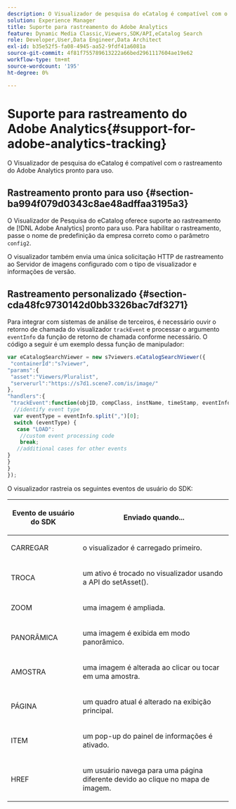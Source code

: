 ```yaml
---
description: O Visualizador de pesquisa do eCatalog é compatível com o rastreamento do Adobe Analytics pronto para uso.
solution: Experience Manager
title: Suporte para rastreamento do Adobe Analytics
feature: Dynamic Media Classic,Viewers,SDK/API,eCatalog Search
role: Developer,User,Data Engineer,Data Architect
exl-id: b35e52f5-fa08-4945-aa52-9fdf41a6081a
source-git-commit: 4f81f755789613222a66bed2961117604ae19e62
workflow-type: tm+mt
source-wordcount: '195'
ht-degree: 0%

---
```


# Suporte para rastreamento do Adobe Analytics{#support-for-adobe-analytics-tracking}

O Visualizador de pesquisa do eCatalog é compatível com o rastreamento do Adobe Analytics pronto para uso.

## Rastreamento pronto para uso {#section-ba994f079d0343c8ae48adffaa3195a3}

O Visualizador de Pesquisa do eCatalog oferece suporte ao rastreamento de [!DNL Adobe Analytics] pronto para uso. Para habilitar o rastreamento, passe o nome de predefinição da empresa correto como o parâmetro `config2`.

O visualizador também envia uma única solicitação HTTP de rastreamento ao Servidor de imagens configurado com o tipo de visualizador e informações de versão.

## Rastreamento personalizado {#section-cda48fc9730142d0bb3326bac7df3271}

Para integrar com sistemas de análise de terceiros, é necessário ouvir o retorno de chamada do visualizador `trackEvent` e processar o argumento `eventInfo` da função de retorno de chamada conforme necessário. O código a seguir é um exemplo dessa função de manipulador:

```javascript {.line-numbers}
var eCatalogSearchViewer = new s7viewers.eCatalogSearchViewer({ 
 "containerId":"s7viewer", 
"params":{ 
 "asset":"Viewers/Pluralist", 
 "serverurl":"https://s7d1.scene7.com/is/image/" 
}, 
"handlers":{ 
 "trackEvent":function(objID, compClass, instName, timeStamp, eventInfo) { 
  //identify event type 
  var eventType = eventInfo.split(",")[0]; 
  switch (eventType) { 
   case "LOAD": 
    //custom event processing code 
    break; 
   //additional cases for other events 
} 
} 
} 
});
```

O visualizador rastreia os seguintes eventos de usuário do SDK:

<table id="table_5D090E6614974D968E1A93B5727D859C"> 
 <thead> 
  <tr> 
   <th colname="col1" class="entry"> <p>Evento de usuário do SDK </p> </th> 
   <th colname="col2" class="entry"> <p>Enviado quando... </p> </th> 
  </tr> 
 </thead>
 <tbody> 
  <tr> 
   <td colname="col1"> <p> <span class="codeph"> CARREGAR </span> </p> </td> 
   <td colname="col2"> <p>o visualizador é carregado primeiro. </p> </td> 
  </tr> 
  <tr> 
   <td colname="col1"> <p> <span class="codeph"> TROCA </span> </p> </td> 
   <td colname="col2"> <p>um ativo é trocado no visualizador usando a API <span class="codeph"> do </span> setAsset(). </p> </td> 
  </tr> 
  <tr> 
   <td colname="col1"> <p> <span class="codeph"> ZOOM </span> </p> </td> 
   <td colname="col2"> <p> uma imagem é ampliada. </p> </td> 
  </tr> 
  <tr> 
   <td colname="col1"> <p> <span class="codeph"> PANORÂMICA </span> </p> </td> 
   <td colname="col2"> <p>uma imagem é exibida em modo panorâmico. </p> </td> 
  </tr> 
  <tr> 
   <td colname="col1"> <p> <span class="codeph"> AMOSTRA </span> </p> </td> 
   <td colname="col2"> <p> uma imagem é alterada ao clicar ou tocar em uma amostra. </p> </td> 
  </tr> 
  <tr> 
   <td colname="col1"> <p> <span class="codeph"> PÁGINA </span> </p> </td> 
   <td colname="col2"> <p> um quadro atual é alterado na exibição principal. </p> </td> 
  </tr> 
  <tr> 
   <td colname="col1"> <p> <span class="codeph"> ITEM </span> </p> </td> 
   <td colname="col2"> <p>um pop-up do painel de informações é ativado. </p> </td> 
  </tr> 
  <tr> 
   <td colname="col1"> <p> <span class="codeph"> HREF </span> </p> </td> 
   <td colname="col2"> <p>um usuário navega para uma página diferente devido ao clique no mapa de imagem. </p> </td> 
  </tr> 
 </tbody> 
</table>
